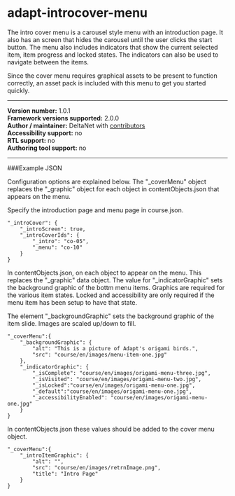 adapt-introcover-menu
===============

The intro cover menu is a carousel style menu with an introduction page. It also has an screen that hides the carousel until the user clicks the start button. The menu also includes indicators that show the current selected item, item progress and locked states. The indicators can also be used to navigate between the items.

Since the cover menu requires graphical assets to be present to function correctly, an asset pack is included with this menu to get you started quickly.

----------------------------
**Version number:**  1.0.1     
**Framework versions supported:**  2.0.0     
**Author / maintainer:** DeltaNet with [contributors](https://github.com/deltanet/adapt-introcover-menu/graphs/contributors)     
**Accessibility support:** no  
**RTL support:** no     
**Authoring tool support:** no

----------------------------

###Example JSON

Configuration options are explained below. The "_coverMenu" object replaces the "_graphic" object for each object in contentObjects.json that
appears on the menu.

Specify the introduction page and menu page in course.json.

```
"_introCover": {
    "_introScreen": true,
    "_introCoverIds": {
        "_intro": "co-05",
        "_menu": "co-10"
    }
}

```

In contentObjects.json, on each object to appear on the menu. This replaces the "_graphic" data object. The value for "_indicatorGraphic" sets the background graphic of the bottm menu items. Graphics are required for the various item states. Locked and accessibility are only required if the menu item has been setup to have that state.

The element "_backgroundGraphic" sets the background graphic of the item slide. Images are scaled up/down to fill.

```
"_coverMenu":{
    "_backgroundGraphic": {
        "alt": "This is a picture of Adapt's origami birds.",
        "src": "course/en/images/menu-item-one.jpg"
    },
    "_indicatorGraphic": {
        "_isComplete": "course/en/images/origami-menu-three.jpg",
        "_isVisited": "course/en/images/origami-menu-two.jpg",
        "_isLocked":"course/en/images/origami-menu-one.jpg",
        "_default":"course/en/images/origami-menu-one.jpg",
        "_accessibilityEnabled": "course/en/images/origami-menu-one.jpg"
    }
}
```

In contentObjects.json these values should be added to the cover menu object.

```
"_coverMenu":{
    "_introItemGraphic": {
        "alt": "",
        "src": "course/en/images/retrnImage.png",
        "title": "Intro Page"
    }
}
```





